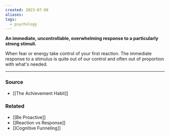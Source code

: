 ```yaml
---
created: 2023-07-08
aliases: 
tags:
  - psychology
---
```

**An immediate, uncontrollable, overwhelming response to a particularly strong stimuli.**

When fear or energy take control of your first reaction. The immediate response to a stimulus is quite out of our control and often out of proportion with what's needed.

---

### Source
- [[The Achievement Habit]]

### Related
- [[Be Proactive]] 
- [[Reaction vs Response]] 
- [[Cognitive Funneling]]